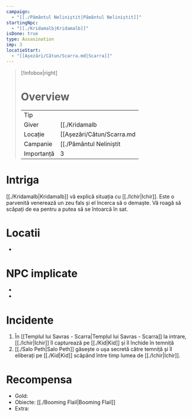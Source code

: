 ```yaml
---
campaign:
  - "[[./Pământul Neliniștit|Pământul Neliniștit]]"
startingNpc:
  - "[[./Kridamalb|Kridamalb]]"
isDone: true
type: Assasination
imp: 3
locatieStart:
  - "[[Așezări/Cătun/Scarra.md|Scarra]]"
---
```




>[!infobox|right]
> # Overview
> | | | 
> |-|-|
> | Tip||
> |Giver|[[./Kridamalb|Kridamalb]]|
> |Locație| [[Așezări/Cătun/Scarra.md|Scarra]]|
> |Campanie|[[./Pământul Neliniștit|Pământul Neliniștit]]|
> | Importanță| 3|

# Intriga

[[./Kridamalb|Kridamalb]] vă explică situația cu [[./Ichir|Ichir]]. Este o parvenită venerează un zeu fals și el încerca să o demaște. Vă roagă să scăpați de ea pentru a putea să se întoarcă în sat.

# Locatii
<div><ul class="dataview list-view-ul"><li><span></span></li></ul></div>

# NPC implicate
<div><ul class="dataview list-view-ul"><li><span></span></li><li><span></span></li></ul></div>

# Incidente

1. În [[Templul lui Savras - Scarra|Templul lui Savras - Scarra]] la intrare, [[./Ichir|Ichir]] îl capturează pe [[./Kid|Kid]] și îl închide în temniță
2. [[./Salo Peth|Salo Peth]] găsește o ușa secretă către temniță și îl eliberați pe [[./Kid|Kid]] scăpând între timp lumea de [[./Ichir|Ichir]]. 

# Recompensa

- Gold: 
- Obiecte: [[./Booming Flail|Booming Flail]]
- Extra: